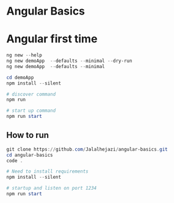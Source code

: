 # Angular Basics

# Angular first time

```powershell
ng new --help
ng new demoApp  --defaults --minimal --dry-run 
ng new demoApp  --defaults --minimal

cd demoApp
npm install --silent

# discover command
npm run 

# start up command
npm run start
```


## How to run

```powershell
git clone https://github.com/Jalalhejazi/angular-basics.git 
cd angular-basics
code .

# Need to install requirements
npm install --silent

# startup and listen on port 1234
npm run start
```
